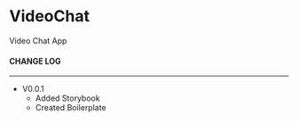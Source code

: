 # VideoChat
Video Chat App

#### CHANGE LOG
***
* V0.0.1
  * Added Storybook
  * Created Boilerplate
